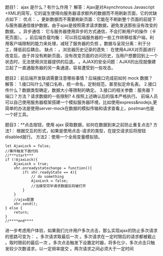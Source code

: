 题目1： ajax 是什么？有什么作用？
解答：Ajax是对Asynchronous Javascript +XML的简写，它的诞生使得向服务器请求额外的数据而不用刷新页面，它的优缺点如下：
优点：
。更新数据而不需要刷新页面：它能在不刷新整个页面的前提下与服务器通信维护数据，由于ajax是按照需求请求数据，避免发送那些没有改变的数据。
。异步通信： 它与服务器使用异步的方式通信，不会打断用户的操作（卡死页面）。
。前后端负载均衡： 可以将后端服务器的一些工作转移给客户端，利用客户端限制的能力来处理，减轻了服务器的负担
。数据与呈现分离：利于分工，降低前后耦合。
缺点：
。浏览器历史记录的遗失： 在使用AJAX对页面进行改变后，由于并没有刷新页面，没有改变页面的访问历史，当用户想要回到上一个状态时，无法使用浏览器提供的后退。
。AJAX的安全问题：AJAX的出现就像建立起了一直通服务器的另一条通道，容易遭受到一些攻击。

题目2：前后端开发联调需要注意哪些事情？后端接口完成前如何 mock 数据？
解答：
1.接口叫什么?接口名称，统一命名，定制规范，甚至拟定命名表。
2.接口传什么？数据类型确定，数据大小等限制的确定。
3.接口的相关参数：服务器？端口？方法？请求数据的一些限制?
4.按照上述确认后的版本严格执行。
前端人员可以自己使用服务器框架搭建一个模拟服务器环境，比如使用express&nodejs,更简单的办法是使用server-mock在数据的模拟传输和请求查看上，postman也是一个好工具。

题目3：**点击按钮，使用 ajax 获取数据，如何在数据到来之前防止重复点击?
方法1：
根据交互的形式，如果是使用点击-请求的类型，在提交请求后将按钮disabled就行。
方法2：使用一个全局变量模拟锁。
```
let AjaxLock = false;
//事件触发下面代码
//***start***
if (!AjaxLock){
    AjaxLock = true;
    xhr.onreadystatechange = function(){
        if( xhr.readyState == 4){
            // do something
            AjaxLock = false;
            //当接受完毕请求数据后将被打开
        }
    }
    //ajax配置
    xhr.send();
} else {
    return;
}
//****end****

```

进一步考虑用户体验，如果我们允许用户多次点击，那么实现ajax的防止多次请求的思路可变为：
。多次请求取最后一次
。多次请求在一定时限后的请求都被截止
。取时限前的最后一次
。多次点击触发下设置定时器，将多化少，多次点击只触发较少次数请求，以一定频率提交
。两次请求之间必须大于一定时间